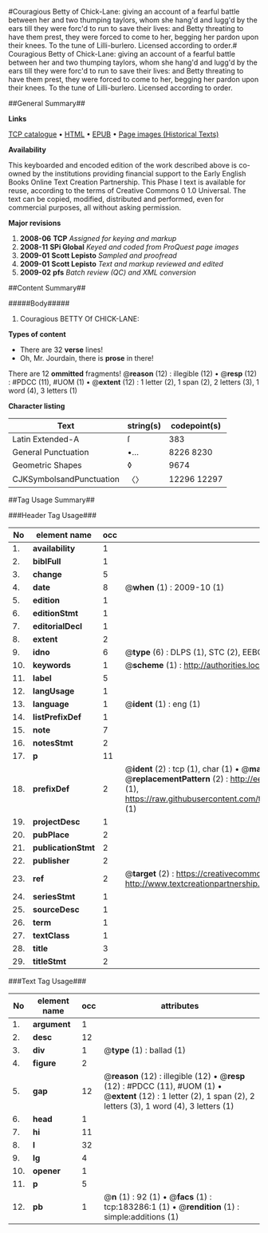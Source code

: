 #Couragious Betty of Chick-Lane: giving an account of a fearful battle between her and two thumping taylors, whom she hang'd and lugg'd by the ears till they were forc'd to run to save their lives: and Betty threating to have them prest, they were forced to come to her, begging her pardon upon their knees. To the tune of Lilli-burlero. Licensed according to order.#
Couragious Betty of Chick-Lane: giving an account of a fearful battle between her and two thumping taylors, whom she hang'd and lugg'd by the ears till they were forc'd to run to save their lives: and Betty threating to have them prest, they were forced to come to her, begging her pardon upon their knees. To the tune of Lilli-burlero. Licensed according to order.

##General Summary##

**Links**

[TCP catalogue](http://www.ota.ox.ac.uk/tcp/)  • 
[HTML](http://tei.it.ox.ac.uk/tcp/Texts-HTML/free/B02/B02434.html)  • 
[EPUB](http://tei.it.ox.ac.uk/tcp/Texts-EPUB/free/B02/B02434.epub) • 
[Page images (Historical Texts)](https://data.historicaltexts.jisc.ac.uk/view?pubId=eebo-99887663e&pageId=eebo-99887663e-183286-1)

**Availability**

This keyboarded and encoded edition of the
	       work described above is co-owned by the institutions
	       providing financial support to the Early English Books
	       Online Text Creation Partnership. This Phase I text is
	       available for reuse, according to the terms of Creative
	       Commons 0 1.0 Universal. The text can be copied,
	       modified, distributed and performed, even for
	       commercial purposes, all without asking permission.

**Major revisions**

1. __2008-06__ __TCP__ *Assigned for keying and markup*
1. __2008-11__ __SPi Global__ *Keyed and coded from ProQuest page images*
1. __2009-01__ __Scott Lepisto__ *Sampled and proofread*
1. __2009-01__ __Scott Lepisto__ *Text and markup reviewed and edited*
1. __2009-02__ __pfs__ *Batch review (QC) and XML conversion*

##Content Summary##

#####Body#####

1. Couragious BETTY Of CHICK-LANE:

**Types of content**

  * There are 32 **verse** lines!
  * Oh, Mr. Jourdain, there is **prose** in there!

There are 12 **ommitted** fragments! 
 @__reason__ (12) : illegible (12)  •  @__resp__ (12) : #PDCC (11), #UOM (1)  •  @__extent__ (12) : 1 letter (2), 1 span (2), 2 letters (3), 1 word (4), 3 letters (1)

**Character listing**


|Text|string(s)|codepoint(s)|
|---|---|---|
|Latin Extended-A|ſ|383|
|General Punctuation|•…|8226 8230|
|Geometric Shapes|◊|9674|
|CJKSymbolsandPunctuation|〈〉|12296 12297|

##Tag Usage Summary##

###Header Tag Usage###

|No|element name|occ|attributes|
|---|---|---|---|
|1.|__availability__|1||
|2.|__biblFull__|1||
|3.|__change__|5||
|4.|__date__|8| @__when__ (1) : 2009-10 (1)|
|5.|__edition__|1||
|6.|__editionStmt__|1||
|7.|__editorialDecl__|1||
|8.|__extent__|2||
|9.|__idno__|6| @__type__ (6) : DLPS (1), STC (2), EEBO-CITATION (1), PROQUEST (1), VID (1)|
|10.|__keywords__|1| @__scheme__ (1) : http://authorities.loc.gov/ (1)|
|11.|__label__|5||
|12.|__langUsage__|1||
|13.|__language__|1| @__ident__ (1) : eng (1)|
|14.|__listPrefixDef__|1||
|15.|__note__|7||
|16.|__notesStmt__|2||
|17.|__p__|11||
|18.|__prefixDef__|2| @__ident__ (2) : tcp (1), char (1)  •  @__matchPattern__ (2) : ([0-9\-]+):([0-9IVX]+) (1), (.+) (1)  •  @__replacementPattern__ (2) : http://eebo.chadwyck.com/downloadtiff?vid=$1&page=$2 (1), https://raw.githubusercontent.com/textcreationpartnership/Texts/master/tcpchars.xml#$1 (1)|
|19.|__projectDesc__|1||
|20.|__pubPlace__|2||
|21.|__publicationStmt__|2||
|22.|__publisher__|2||
|23.|__ref__|2| @__target__ (2) : https://creativecommons.org/publicdomain/zero/1.0/ (1), http://www.textcreationpartnership.org/docs/. (1)|
|24.|__seriesStmt__|1||
|25.|__sourceDesc__|1||
|26.|__term__|1||
|27.|__textClass__|1||
|28.|__title__|3||
|29.|__titleStmt__|2||


###Text Tag Usage###

|No|element name|occ|attributes|
|---|---|---|---|
|1.|__argument__|1||
|2.|__desc__|12||
|3.|__div__|1| @__type__ (1) : ballad (1)|
|4.|__figure__|2||
|5.|__gap__|12| @__reason__ (12) : illegible (12)  •  @__resp__ (12) : #PDCC (11), #UOM (1)  •  @__extent__ (12) : 1 letter (2), 1 span (2), 2 letters (3), 1 word (4), 3 letters (1)|
|6.|__head__|1||
|7.|__hi__|11||
|8.|__l__|32||
|9.|__lg__|4||
|10.|__opener__|1||
|11.|__p__|5||
|12.|__pb__|1| @__n__ (1) : 92 (1)  •  @__facs__ (1) : tcp:183286:1 (1)  •  @__rendition__ (1) : simple:additions (1)|
